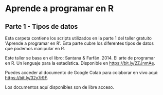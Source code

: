 # Aprende a programar en R 
## Parte 1 - Tipos de datos  
Esta carpeta contiene los scripts utilizados en la parte 1 del taller gratuito 'Aprende a programar en R'. Esta parte cubre los diferentes tipos de datos que podemos manipular en R.  
  
Este taller se basa en el libro: Santana & Farfán. 2014. El arte de programar en R. Un lenguaje para la estadística. Disponible en https://bit.ly/2ZJnmAe.  
  
Puedes acceder al documento de Google Colab para colaborar en vivo aquí: https://bit.ly/32y7r9F.  
  
Los documentos aquí disponibles son de libre acceso.